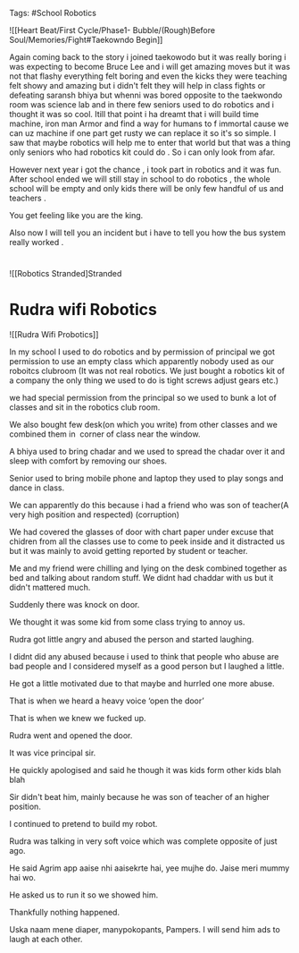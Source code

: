 Tags: #School Robotics  

![[Heart Beat/First Cycle/Phase1- Bubble/(Rough)Before Soul/Memories/Fight#Taekowndo Begin]]

Again coming back to the story i joined taekowodo but it was really boring i was expecting to become Bruce Lee and i will get amazing moves but it was not that flashy everything felt boring and even the kicks they were teaching felt showy and amazing but i didn't felt they will help in class fights or defeating saransh bhiya but whenni was bored opposite to the taekwondo room was science lab and in there few seniors used to do robotics and i thought it was so cool. Itill that point i ha dreamt that i will build time machine, iron man Armor and find a way for humans to f immortal cause we can uz machine if one part get rusty we can replace it so it's so simple. I saw that maybe robotics will help me to enter that world but that was a thing only seniors who had robotics kit could do . So i can only look from afar. 



However next year i got the chance , i took part in robotics and it was fun. After school ended we will still stay in school to do robotics , the whole school will be empty and only kids there will be only few handful of us and teachers . 

You get feeling like you are the king.

Also now I will tell you an incident but i have to tell you how the bus system really worked . 

# 
![[Robotics Stranded]Stranded
# Rudra wifi Robotics
![[Rudra Wifi Probotics]]

In my school I used to do robotics and by permission of principal we got permission to use an empty class which apparently nobody used as our roboitcs clubroom (It was not real robotics. We just bought a robotics kit of a company the only thing we used to do is tight screws adjust gears etc.)  

we had special permission from the principal so we used to bunk a lot of classes and sit in the robotics club room.

We also bought few desk(on which you write) from other classes and we combined them in  corner of class near the window.

A bhiya used to bring chadar and we used to spread the chadar over it and sleep with comfort by removing our shoes.

Senior used to bring mobile phone and laptop they used to play songs and dance in class.

We can apparently do this because i had a friend who was son of teacher(A very high position and respected) (corruption)

We had covered the glasses of door with chart paper under excuse that chidren from all the classes use to come to peek inside and it distracted us but it was mainly to avoid getting reported by student or teacher.

Me and my friend were chilling and lying on the desk combined together as bed and talking about random stuff. We didnt had chaddar with us but it didn't mattered much.

Suddenly there was knock on door.

We thought it was some kid from some class trying to annoy us.

Rudra got little angry and abused the person and started laughing.

I didnt did any abused because i used to think that people who abuse are bad people and I considered myself as a good person but I laughed a little.

He got a little motivated due to that maybe and hurrled one more abuse.

That is when we heard a heavy voice ‘open the door’

That is when we knew we fucked up.

Rudra went and opened the door.

It was vice principal sir.

He quickly apologised and said he though it was kids form other kids blah  blah

Sir didn't beat him, mainly because he was son of teacher of an higher position.

I continued to pretend to build my robot.

Rudra was talking in very soft voice which was complete opposite of just ago.

He said Agrim app aaise nhi aaisekrte hai, yee mujhe do. Jaise meri mummy hai wo.

He asked us to run it so we showed him. 

Thankfully nothing happened.

Uska naam mene diaper, manypokopants, Pampers. I will send him ads to laugh at each other.